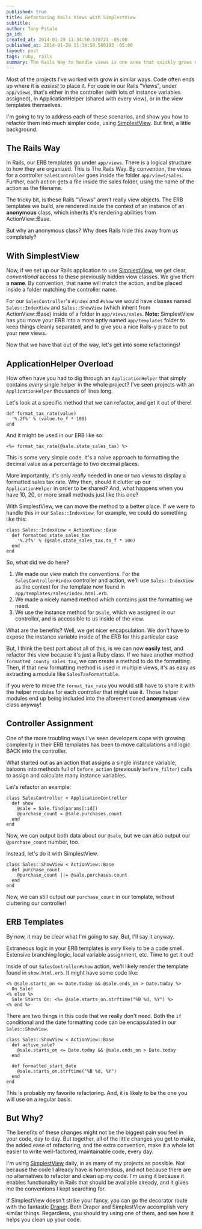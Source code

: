 ```yaml
---
published: true
title: Refactoring Rails Views with SimplestView
subtitle: 
author: Tony Pitale
ga_id: 
created_at: 2014-01-29 11:34:50.578721 -05:00
published_at: 2014-01-29 11:34:50.580193 -05:00
layout: post
tags: ruby, rails
summary: The Rails Way to handle views is one area that quickly grows unwieldy in larger projects. I'd like to share how I use SimplestView to clean up my views, and their corresponding controllers and helpers.
---
```


Most of the projects I've worked with grow in similar ways. Code often ends up where it is _easiest_ to place it. For code in our Rails "Views", under `app/views`, that's either in the controller (with lots of instance variables assigned), in ApplicationHelper (shared with every view), or in the view templates themselves.

I'm going to try to address each of these scenarios, and show you how to refactor them into much simpler code, using [SimplestView](https://github.com/tpitale/simplest_view). But first, a little background.

## The Rails Way ##

In Rails, our ERB templates go under `app/views`. There is a logical structure to how they are organized. This is The Rails Way. By convention, the views for a controller `SalesController` goes inside the folder `app/views/sales`. Further, each action gets a file inside the sales folder, using the name of the action as the filename.

The tricky bit, is these Rails "Views" aren't really view objects. The ERB templates we build, are rendered inside the context of an instance of an **anonymous** class, which inherits it's rendering abilities from ActionView::Base.

But why an anonymous class? Why does Rails hide this away from us completely?

## With SimplestView ##

Now, if we set up our Rails application to use [SimplestView](https://github.com/tpitale/simplest_view#usage), we get clear, _conventional_ access to these previously hidden view classes. We give them a **name**. By convention, that name will match the action, and be placed inside a folder matching the controller name.

For our `SalesController`'s `#index` and `#show` we would have classes named `Sales::IndexView` and `Sales::ShowView` (which inherit from ActionView::Base) inside of a folder in `app/views/sales`. **Note:** SimplestView has you move your ERB into a more aptly named `app/templates` folder to keep things cleanly separated, and to give you a nice Rails-y place to put your new views.

Now that we have that out of the way, let's get into some refactorings!

## ApplicationHelper Overload ##

How often have you had to dig through an `ApplicationHelper` that simply contains _every_ single helper in the whole project? I've seen projects with an `ApplicationHelper` thousands of lines long.

Let's look at a specific method that we can refactor, and get it out of there!

<pre><code class='language-ruby'>def format_tax_rate(value)
  '%.2f%' % (value.to_f * 100)
end
</code></pre>

And it might be used in our ERB like so:

<pre><code class='language-ruby'>&lt;%= format_tax_rate(@sale.state_sales_tax) %&gt;
</code></pre>

This is some very simple code. It's a naive approach to formatting the decimal value as a percentage to two decimal places.

More importantly, it's only _really_ needed in one or two views to display a formatted sales tax rate. Why then, should it clutter up our `ApplicationHelper` in order to be shared? And, what happens when you have 10, 20, or more small methods just like this one?

With SimplestView, we can move the method to a better place. If we were to handle this in our `Sales::IndexView`, for example, we could do something like this:

<pre><code class='language-ruby'>class Sales::IndexView &lt; ActionView::Base
  def formatted_state_sales_tax
    '%.2f%' % (@sale.state_sales_tax.to_f * 100)
  end
end
</code></pre>

So, what did we do here?

1. We made our view match the conventions. For the `SalesController#index` controller and action, we'll use `Sales::IndexView` as the context for the template now found in `app/templates/sales/index.html.erb`.
2. We made a nicely named method which contains just the formatting we need.
3. We use the instance method for `@sale`, which we assigned in our controller, and is accessible to us inside of the view.

What are the benefits? Well, we get nicer encapsulation. We don't have to expose the instance variable inside of the ERB for this particular case

But, I think the best part about all of this, is we can now **easily** test, and refactor this view because it's just a Ruby class. If we have another method `formatted_county_sales_tax`, we can create a method to do the formatting. Then, if that new formatting method is used in multiple views, it's as easy as extracting a module like `SalesTaxFormattable`.

If you were to move the `format_tax_rate` you would still have to share it with the helper modules for each _controller_ that might use it. Those helper modules end up being included into the aforementioned **anonymous** view class anyway!

## Controller Assignment ##

One of the more troubling ways I've seen developers cope with growing complexity in their ERB templates has been to move calculations and logic BACK into the controller.

What started out as an action that assigns a single instance variable, baloons into methods full of `before_action` (previously `before_filter`) calls to assign and calculate many instance variables.

Let's refactor an example:

<pre><code class='language-ruby'>class SalesController &lt; ApplicationController
  def show
    @sale = Sale.find(params[:id])
    @purchase_count = @sale.purchases.count
  end
end
</code></pre>

Now, we can output both data about our `@sale`, but we can also output our `@purchase_count` number, too.

Instead, let's do it with SimplestView.

<pre><code class='language-ruby'>class Sales::ShowView &lt; ActionView::Base
  def purchase_count
    @purchase_count ||= @sale.purchases.count
  end
end
</code></pre>

Now, we can still output our `purchase_count` in our template, without cluttering our controller!

## ERB Templates ##

By now, it may be clear what I'm going to say. But, I'll say it anyway.

Extraneous logic in your ERB templates is _very_ likely to be a code smell. Extensive branching logic, local variable assignment, etc. Time to get it out!

Inside of our `SalesController#show` action, we'll likely render the template found in `show.html.erb`. It might have some code like:

<pre><code class='language-ruby'>&lt;% @sale.starts_on &lt;= Date.today &amp;&amp; @sale.ends_on > Date.today %&gt;
  On Sale!
&lt;% else %&gt;
  Sale Starts On: &lt;%= @sale.starts_on.strftime("%B %d, %Y") %&gt;
&lt;% end %&gt;
</code></pre>

There are two things in this code that we really don't need. Both the `if` conditional and the date formatting code can be encapsulated in our `Sales::ShowView`.

<pre><code class='language-ruby'>class Sales::ShowView &lt; ActionView::Base
  def active_sale?
    @sale.starts_on &lt;= Date.today &amp;&amp; @sale.ends_on > Date.today
  end

  def formatted_start_date
    @sale.starts_on.strftime("%B %d, %Y")
  end
end
</code></pre>

This is probably my favorite refactoring. And, it is likely to be the one you will use on a regular basis.

## But Why? ##

The benefits of these changes might not be the biggest pain you feel in your code, day to day. But together, all of the little changes you get to make,  the added ease of refactoring, and the extra convention, make it a whole lot easier to write well-factored, maintainable code, every day.

I'm using [SimplestView](https://github.com/tpitale/simplest_view) daily, in as many of my projects as possible. Not because the code I already have is horrendous, and not because there are no alternatives to refactor and clean up my code. I'm using it because it enables functionality in Rails that should be available already, and it gives me the conventions I kept searching for.

If SimplestView doesn't strike your fancy, you can go the decorator route with the fantastic [Draper](https://github.com/drapergem/draper). Both Draper and SimplestView accomplish very similar things. Regardless, you should try using one of them, and see how it helps you clean up your code.

